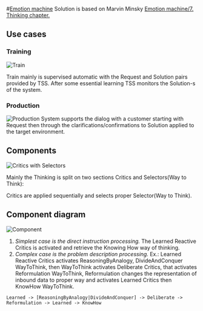 #[Emotion machine](http://en.wikipedia.org/wiki/Emotion_machine)
Solution is based on Marvin Minsky [Emotion machine/7. Thinking chapter.](http://web.media.mit.edu/~minsky/E7/eb7.html)

## Use cases

### Training

![Train](https://github.com/menta/menta-0.3/raw/master/doc/informal/uml/images/UseCaseTrain.png)

Train mainly is supervised automatic with the Request and Solution pairs provided by TSS. After some essential learning
TSS monitors the Solution-s of the system.

### Production
![Production](https://github.com/menta/menta-0.3/raw/master/doc/informal/uml/images/UseCaseProduction.png)
System supports the dialog with a customer starting with Request then through the clarifications/confirmations to Solution
applied to the target environment.

## Components

![Critics with Selectors](http://web.media.mit.edu/~minsky/E7/eb7_files/image003.png)

Mainly the Thinking is split on two sections Critics and Selectors(Way to Think):

Critics are applied sequentially and selects proper Selector(Way to Think).

## Component diagram

![Component](https://github.com/menta/menta-0.3/raw/master/doc/informal/uml/images/Component.png)

 1. _Simplest case is the direct instruction processing._
The Learned Reactive Critics is activated and retrieve the Knowing How way of thinking.
 1. _Complex case is the problem description processing._
Ex.: Learned Reactive Critics activates ReasoningByAnalogy, DivideAndConquer WayToThink, then WayToThink activates Deliberate Critics,
that activates Reformulation WayToThink, Reformulation changes the representation of inbound data to proper way and activates Learned Critics then KnowHow WayToThink.

`Learned -> [ReasoningByAnalogy|DivideAndConquer] -> Deliberate -> Reformulation -> Learned -> KnowHow`
